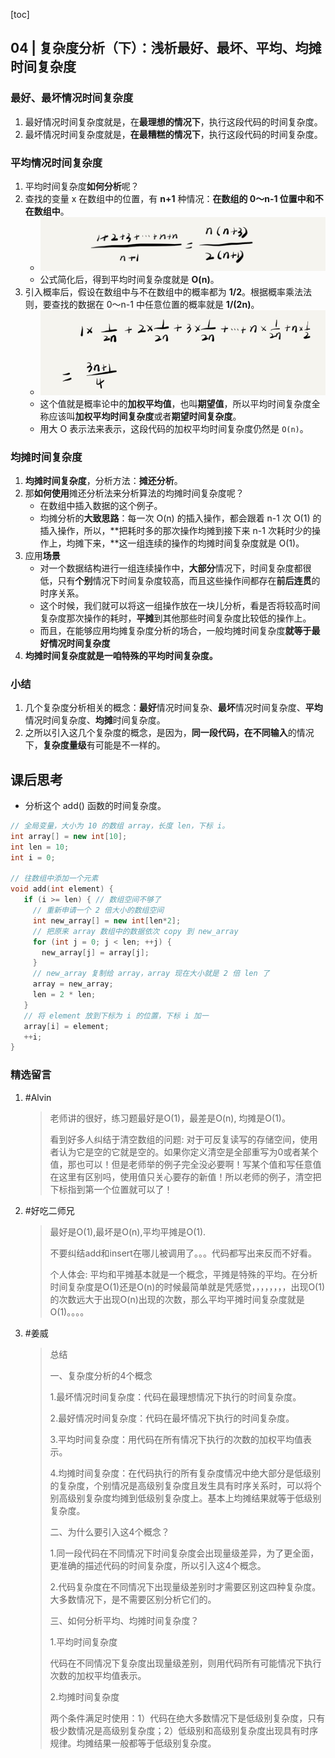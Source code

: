 [toc]

## 04 | 复杂度分析（下）：浅析最好、最坏、平均、均摊时间复杂度


### 最好、最坏情况时间复杂度

1.  最好情况时间复杂度就是，在**最理想的情况下**，执行这段代码的时间复杂度。
2.  最坏情况时间复杂度就是，**在最糟糕的情况下**，执行这段代码的时间复杂度。

### 平均情况时间复杂度

1.  平均时间复杂度**如何分析**呢？
2.  查找的变量 x 在数组中的位置，有 **n+1** 种情况：**在数组的 0～n-1 位置中和不在数组中**。
    -   ![img](imgs/d889a358b8eccc5bbb90fc16e327a22f.jpg)
    -   公式简化后，得到平均时间复杂度就是 **O(n)**。
3.  引入概率后，假设在数组中与不在数组中的概率都为 **1/2**。根据概率乘法法则，要查找的数据在 0～n-1 中任意位置的概率就是 **1/(2n)**。
    -   ![img](imgs/36c0aabdac69032f8a43368f5e90c67f.jpg)
    -   这个值就是概率论中的**加权平均值**，也叫**期望值**，所以平均时间复杂度全称应该叫**加权平均时间复杂度**或者**期望时间复杂度**。
    -   用大 O 表示法来表示，这段代码的加权平均时间复杂度仍然是 `O(n)`。

### 均摊时间复杂度

1.  **均摊时间复杂度**，分析方法：**摊还分析**。
2.  那**如何使用**摊还分析法来分析算法的均摊时间复杂度呢？
    -   在数组中插入数据的这个例子。
    -   均摊分析的**大致思路**：每一次 O(n) 的插入操作，都会跟着 n-1 次 O(1) 的插入操作，所以，**把耗时多的那次操作均摊到接下来 n-1 次耗时少的操作上，均摊下来，**这一组连续的操作的均摊时间复杂度就是 O(1)。
3.  应用**场景**
    -   对一个数据结构进行一组连续操作中，**大部分**情况下，时间复杂度都很低，只有**个别**情况下时间复杂度较高，而且这些操作间都存在**前后连贯**的时序关系。
    -   这个时候，我们就可以将这一组操作放在一块儿分析，看是否将较高时间复杂度那次操作的耗时，**平摊**到其他那些时间复杂度比较低的操作上。
    -   而且，在能够应用均摊复杂度分析的场合，一般均摊时间复杂度**就等于最好情况时间复杂度**
4.  **均摊时间复杂度就是一咱特殊的平均时间复杂度。**

### 小结

1.  几个复杂度分析相关的概念：**最好**情况时间复杂、**最坏**情况时间复杂度、**平均**情况时间复杂度、**均摊**时间复杂度。
2.  之所以引入这几个复杂度的概念，是因为，**同一段代码，在不同输入**的情况下，**复杂度量级**有可能是不一样的。

## 课后思考

+ 分析这个 add() 函数的时间复杂度。

```C++
// 全局变量，大小为 10 的数组 array，长度 len，下标 i。
int array[] = new int[10]; 
int len = 10;
int i = 0;

// 往数组中添加一个元素
void add(int element) {
   if (i >= len) { // 数组空间不够了
     // 重新申请一个 2 倍大小的数组空间
     int new_array[] = new int[len*2];
     // 把原来 array 数组中的数据依次 copy 到 new_array
     for (int j = 0; j < len; ++j) {
       new_array[j] = array[j];
     }
     // new_array 复制给 array，array 现在大小就是 2 倍 len 了
     array = new_array;
     len = 2 * len;
   }
   // 将 element 放到下标为 i 的位置，下标 i 加一
   array[i] = element;
   ++i;
}
```

### 精选留言

1.  #Alvin

    >   老师讲的很好，练习题最好是O(1)，最差是O(n), 均摊是O(1)。
    >
    >   
    >
    >   看到好多人纠结于清空数组的问题: 对于可反复读写的存储空间，使用者认为它是空的它就是空的。如果你定义清空是全部重写为0或者某个值，那也可以！但是老师举的例子完全没必要啊！写某个值和写任意值在这里有区别吗，使用值只关心要存的新值！所以老师的例子，清空把下标指到第一个位置就可以了！

2.  #好吃二师兄

    >   最好是O(1),最坏是O(n),平均平摊是O(1).
    >
    >   
    >
    >
    >   不要纠结add和insert在哪儿被调用了。。。代码都写出来反而不好看。
    >
    >   
    >
    >   个人体会: 平均和平摊基本就是一个概念，平摊是特殊的平均。在分析时间复杂度是O(1)还是O(n)的时候最简单就是凭感觉，，，，，，，，出现O(1)的次数远大于出现O(n)出现的次数，那么平均平摊时间复杂度就是O(1)。。。。

3.  #姜威

    >   总结
    >
    >   
    >
    >   一、复杂度分析的4个概念
    >
    >   1.最坏情况时间复杂度：代码在最理想情况下执行的时间复杂度。
    >
    >   2.最好情况时间复杂度：代码在最坏情况下执行的时间复杂度。
    >
    >   3.平均时间复杂度：用代码在所有情况下执行的次数的加权平均值表示。
    >
    >   4.均摊时间复杂度：在代码执行的所有复杂度情况中绝大部分是低级别的复杂度，个别情况是高级别复杂度且发生具有时序关系时，可以将个别高级别复杂度均摊到低级别复杂度上。基本上均摊结果就等于低级别复杂度。
    >
    >   
    >
    >   二、为什么要引入这4个概念？
    >
    >   1.同一段代码在不同情况下时间复杂度会出现量级差异，为了更全面，更准确的描述代码的时间复杂度，所以引入这4个概念。
    >
    >   2.代码复杂度在不同情况下出现量级差别时才需要区别这四种复杂度。大多数情况下，是不需要区别分析它们的。
    >
    >   
    >
    >   三、如何分析平均、均摊时间复杂度？
    >
    >   1.平均时间复杂度
    >
    >   代码在不同情况下复杂度出现量级差别，则用代码所有可能情况下执行次数的加权平均值表示。
    >
    >   2.均摊时间复杂度
    >
    >   两个条件满足时使用：1）代码在绝大多数情况下是低级别复杂度，只有极少数情况是高级别复杂度；2）低级别和高级别复杂度出现具有时序规律。均摊结果一般都等于低级别复杂度。